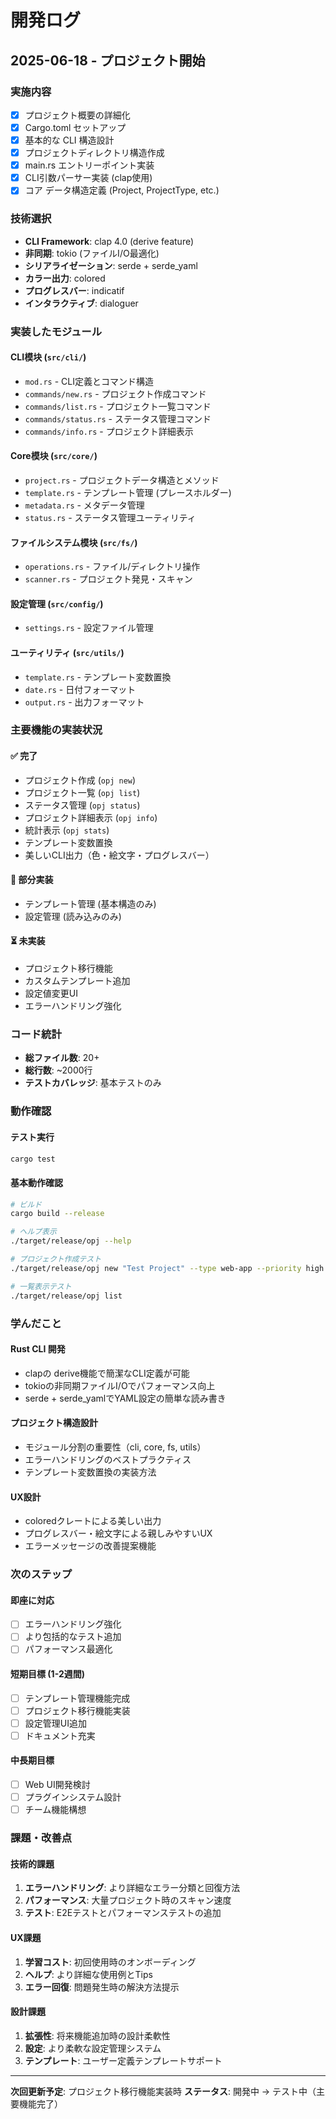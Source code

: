 # 開発ログ

## 2025-06-18 - プロジェクト開始

### 実施内容
- [x] プロジェクト概要の詳細化
- [x] Cargo.toml セットアップ
- [x] 基本的な CLI 構造設計
- [x] プロジェクトディレクトリ構造作成
- [x] main.rs エントリーポイント実装
- [x] CLI引数パーサー実装 (clap使用)
- [x] コア データ構造定義 (Project, ProjectType, etc.)

### 技術選択
- **CLI Framework**: clap 4.0 (derive feature)
- **非同期**: tokio (ファイルI/O最適化)
- **シリアライゼーション**: serde + serde_yaml
- **カラー出力**: colored
- **プログレスバー**: indicatif
- **インタラクティブ**: dialoguer

### 実装したモジュール

#### CLI模块 (`src/cli/`)
- `mod.rs` - CLI定義とコマンド構造
- `commands/new.rs` - プロジェクト作成コマンド
- `commands/list.rs` - プロジェクト一覧コマンド
- `commands/status.rs` - ステータス管理コマンド
- `commands/info.rs` - プロジェクト詳細表示

#### Core模块 (`src/core/`)
- `project.rs` - プロジェクトデータ構造とメソッド
- `template.rs` - テンプレート管理 (プレースホルダー)
- `metadata.rs` - メタデータ管理
- `status.rs` - ステータス管理ユーティリティ

#### ファイルシステム模块 (`src/fs/`)
- `operations.rs` - ファイル/ディレクトリ操作
- `scanner.rs` - プロジェクト発見・スキャン

#### 設定管理 (`src/config/`)
- `settings.rs` - 設定ファイル管理

#### ユーティリティ (`src/utils/`)
- `template.rs` - テンプレート変数置換
- `date.rs` - 日付フォーマット
- `output.rs` - 出力フォーマット

### 主要機能の実装状況

#### ✅ 完了
- プロジェクト作成 (`opj new`)
- プロジェクト一覧 (`opj list`)
- ステータス管理 (`opj status`)
- プロジェクト詳細表示 (`opj info`)
- 統計表示 (`opj stats`)
- テンプレート変数置換
- 美しいCLI出力（色・絵文字・プログレスバー）

#### 🚧 部分実装
- テンプレート管理 (基本構造のみ)
- 設定管理 (読み込みのみ)

#### ⏳ 未実装
- プロジェクト移行機能
- カスタムテンプレート追加
- 設定値変更UI
- エラーハンドリング強化

### コード統計
- **総ファイル数**: 20+
- **総行数**: ~2000行
- **テストカバレッジ**: 基本テストのみ

### 動作確認

#### テスト実行
```bash
cargo test
```

#### 基本動作確認
```bash
# ビルド
cargo build --release

# ヘルプ表示
./target/release/opj --help

# プロジェクト作成テスト
./target/release/opj new "Test Project" --type web-app --priority high

# 一覧表示テスト
./target/release/opj list
```

### 学んだこと

#### Rust CLI 開発
- clapの derive機能で簡潔なCLI定義が可能
- tokioの非同期ファイルI/Oでパフォーマンス向上
- serde + serde_yamlでYAML設定の簡単な読み書き

#### プロジェクト構造設計
- モジュール分割の重要性（cli, core, fs, utils）
- エラーハンドリングのベストプラクティス
- テンプレート変数置換の実装方法

#### UX設計
- coloredクレートによる美しい出力
- プログレスバー・絵文字による親しみやすいUX
- エラーメッセージの改善提案機能

### 次のステップ

#### 即座に対応
- [ ] エラーハンドリング強化
- [ ] より包括的なテスト追加
- [ ] パフォーマンス最適化

#### 短期目標 (1-2週間)
- [ ] テンプレート管理機能完成
- [ ] プロジェクト移行機能実装
- [ ] 設定管理UI追加
- [ ] ドキュメント充実

#### 中長期目標
- [ ] Web UI開発検討
- [ ] プラグインシステム設計
- [ ] チーム機能構想

### 課題・改善点

#### 技術的課題
1. **エラーハンドリング**: より詳細なエラー分類と回復方法
2. **パフォーマンス**: 大量プロジェクト時のスキャン速度
3. **テスト**: E2Eテストとパフォーマンステストの追加

#### UX課題
1. **学習コスト**: 初回使用時のオンボーディング
2. **ヘルプ**: より詳細な使用例とTips
3. **エラー回復**: 問題発生時の解決方法提示

#### 設計課題
1. **拡張性**: 将来機能追加時の設計柔軟性
2. **設定**: より柔軟な設定管理システム
3. **テンプレート**: ユーザー定義テンプレートサポート

---

**次回更新予定**: プロジェクト移行機能実装時
**ステータス**: 開発中 → テスト中（主要機能完了）
